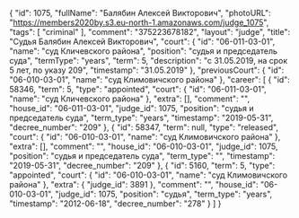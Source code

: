 {
    "id": 1075,
    "fullName": "Балябин Алексей Викторович",
    "photoURL": "https://members2020by.s3.eu-north-1.amazonaws.com/judge_1075",
    "tags": [
        "criminal"
    ],
    "comment": "375223678182",
    "layout": "judge",
    "title": "Судья Балябин Алексей Викторович",
    "court": {
        "id": "06-011-03-01",
        "name": "суд Кличевского района",
        "position": "судья и председатель суда",
        "termType": "years",
        "term": 5,
        "description": "c 31.05.2019, на срок 5 лет, по указу 209",
        "timestamp": "31.05.2019"
    },
    "previousCourt": {
        "id": "06-010-03-01",
        "name": "суд Климовичского района"
    },
    "career": [
        {
            "id": 58346,
            "term": 5,
            "type": "appointed",
            "court": {
                "id": "06-011-03-01",
                "name": "суд Кличевского района"
            },
            "extra": [],
            "comment": "",
            "house_id": "06-011-03-01",
            "judge_id": 1075,
            "position": "судья и председатель суда",
            "term_type": "years",
            "timestamp": "2019-05-31",
            "decree_number": "209"
        },
        {
            "id": 58347,
            "term": null,
            "type": "released",
            "court": {
                "id": "06-010-03-01",
                "name": "суд Климовичского района"
            },
            "extra": [],
            "comment": "",
            "house_id": "06-010-03-01",
            "judge_id": 1075,
            "position": "судья и председатель суда",
            "term_type": "",
            "timestamp": "2019-05-31",
            "decree_number": "209"
        },
        {
            "id": 5160,
            "term": 5,
            "type": "appointed",
            "court": {
                "id": "06-010-03-01",
                "name": "суд Климовичского района"
            },
            "extra": {
                "judge_id": 3891
            },
            "comment": "",
            "house_id": "06-010-03-01",
            "judge_id": 1075,
            "position": "судья",
            "term_type": "years",
            "timestamp": "2012-06-18",
            "decree_number": "278"
        }
    ]
}